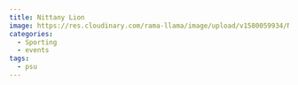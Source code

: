 ```yaml
---
title: Nittany Lion
image: https://res.cloudinary.com/rama-llama/image/upload/v1580059934/Nittany_Lion_odzbrk.jpg
categories:
  - Sporting
  - events
tags:
  - psu
---
```


